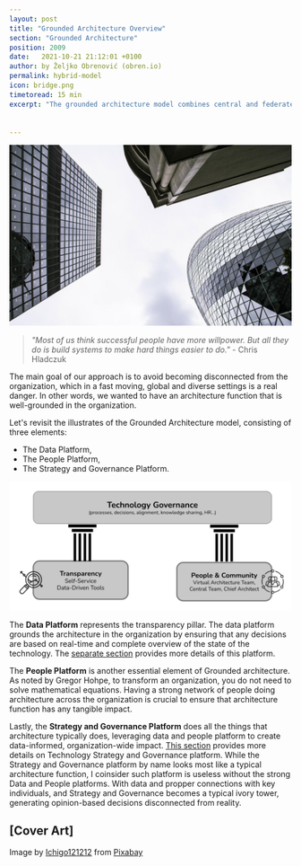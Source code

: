 ```yaml
---
layout: post
title: "Grounded Architecture Overview"
section: "Grounded Architecture"
position: 2009
date:   2021-10-21 21:12:01 +0100
author: by Željko Obrenović (obren.io)
permalink: hybrid-model
icon: bridge.png
timetoread: 15 min
excerpt: "The grounded architecture model combines central and federated architecture functions elements, adding a new aspect of a data platform."


---
```

![](assets/images/arch/buildings-205986_1920.jpg)

> *"Most of us think successful people have more willpower. But all they do is build systems to make hard things easier to do."* - Chris Hladczuk

The main goal of our approach is to avoid becoming disconnected from the organization, which in a fast moving, global and diverse settings is a real danger. In other words, we wanted to have an architecture function that is well-grounded in the organization. 

Let's revisit the illustrates of the Grounded Architecture model, consisting of three elements:
* The Data Platform,
* The People Platform,
* The Strategy and Governance Platform.


![](assets/images/model.jpg)

The **Data Platform** represents the transparency pillar. The data platform grounds the architecture in the organization by ensuring that any decisions are based on real-time and complete overview of the state of the technology. The [separate section](data-platform) provides more details of this platform. 

The **People Platform** is another essential element of Grounded architecture. As noted by Gregor Hohpe, to transform an organization, you do not need to solve mathematical equations. Having a strong network of people doing architecture across the organization is crucial to ensure that architecture function has any tangible impact. 

Lastly, the **Strategy and Governance Platform** does all the things that architecture typically does, leveraging data and people platform to create data-informed, organization-wide impact. [This section](governance) provides more details on Technology Strategy and Governance platform. While the Strategy and Governance platform by name looks most like a typical architecture function, I coinsider such platform is useless without the strong Data and People platforms. With data and propper connections with key individuals, and Strategy and Governance becomes a typical ivory tower, generating opinion-based decisions disconnected from reality.     


## [Cover Art]

Image by <a href="https://pixabay.com/users/ichigo121212-11728/?utm_source=link-attribution&amp;utm_medium=referral&amp;utm_campaign=image&amp;utm_content=205986">Ichigo121212</a> from <a href="https://pixabay.com/?utm_source=link-attribution&amp;utm_medium=referral&amp;utm_campaign=image&amp;utm_content=205986">Pixabay</a>
